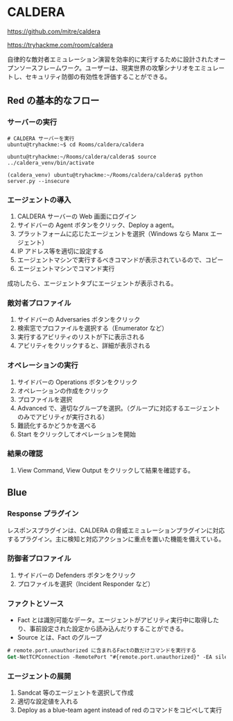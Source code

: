 # CALDERA

https://github.com/mitre/caldera

https://tryhackme.com/room/caldera

自律的な敵対者エミュレーション演習を効率的に実行するために設計されたオープンソースフレームワーク。ユーザーは、現実世界の攻撃シナリオをエミュレートし、セキュリティ防御の有効性を評価することができる。

## Red の基本的なフロー

### サーバーの実行

```shell
# CALDERA サーバーを実行
ubuntu@tryhackme:~$ cd Rooms/caldera/caldera

ubuntu@tryhackme:~/Rooms/caldera/caldera$ source ../caldera_venv/bin/activate

(caldera_venv) ubuntu@tryhackme:~/Rooms/caldera/caldera$ python server.py --insecure
```

### エージェントの導入

1. CALDERA サーバーの Web 画面にログイン
1. サイドバーの Agent ボタンをクリック、Deploy a agent。
1. プラットフォームに応じたエージェントを選択（Windows なら Manx エージェント）
1. IP アドレス等を適切に設定する
1. エージェントマシンで実行するべきコマンドが表示されているので、コピー
1. エージェントマシンでコマンド実行

成功したら、エージェントタブにエージェントが表示される。

### 敵対者プロファイル

1. サイドバーの Adversaries ボタンをクリック
1. 検索窓でプロファイルを選択する（Enumerator など）
1. 実行するアビリティのリストが下に表示される
1. アビリティをクリックすると、詳細が表示される

### オペレーションの実行

1. サイドバーの Operations ボタンをクリック
1. オペレーションの作成をクリック
1. プロファイルを選択
1. Advanced で、適切なグループを選択。（グループに対応するエージェントのみでアビリティが実行される）
1. 難読化するかどうかを選べる
1. Start をクリックしてオペレーションを開始

### 結果の確認

1. View Command, View Output をクリックして結果を確認する。

## Blue

### Response プラグイン

レスポンスプラグインは、CALDERA の脅威エミュレーションプラグインに対応するプラグイン。主に検知と対応アクションに重点を置いた機能を備えている。

### 防御者プロファイル

1. サイドバーの Defenders ボタンをクリック
1. プロファイルを選択（Incident Responder など）

### ファクトとソース

- Fact とは識別可能なデータ。エージェントがアビリティ実行中に取得したり、事前設定された設定から読み込んだりすることができる。
- Source とは、Fact のグループ

```ps
# remote.port.unauthorized に含まれるFactの数だけコマンドを実行する
Get-NetTCPConnection -RemotePort "#{remote.port.unauthorized}" -EA silentlycontinue | where-object { write-host $_.OwningProcess }
```

### エージェントの展開

1. Sandcat 等のエージェントを選択して作成
1. 適切な設定値を入れる
1. Deploy as a blue-team agent instead of red のコマンドをコピペして実行
